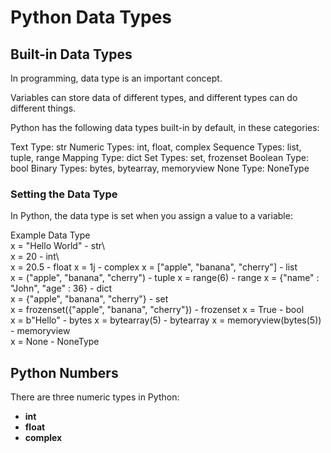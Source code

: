 # Python Data Types

## Built-in Data Types
In programming, data type is an important concept.

Variables can store data of different types, and different types can do different things.

Python has the following data types built-in by default, in these categories:

Text Type:	str
Numeric Types:	int, float, complex
Sequence Types:	list, tuple, range
Mapping Type:	dict
Set Types:	set, frozenset
Boolean Type:	bool
Binary Types:	bytes, bytearray, memoryview
None Type:	NoneType

### Setting the Data Type
In Python, the data type is set when you assign a value to a variable:

Example	Data Type	
x = "Hello World" -	str\	
x = 20 -	int\	
x = 20.5	- float	
x = 1j -	complex	
x = ["apple", "banana", "cherry"]	- list	
x = ("apple", "banana", "cherry")	- tuple	
x = range(6)	- range	
x = {"name" : "John", "age" : 36} -	dict	
x = {"apple", "banana", "cherry"}	- set	
x = frozenset({"apple", "banana", "cherry"})	- frozenset	
x = True	- bool	
x = b"Hello"	- bytes	
x = bytearray(5)	- bytearray	
x = memoryview(bytes(5))	- memoryview	
x = None	- NoneType	

## Python Numbers
There are three numeric types in Python:

- **int**
- **float**
- **complex**
